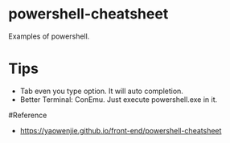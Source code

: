# powershell-cheatsheet
Examples of powershell.

# Tips
* Tab even you type option. It will auto completion.
* Better Terminal: ConEmu. Just execute powershell.exe in it.

#Reference
* https://yaowenjie.github.io/front-end/powershell-cheatsheet